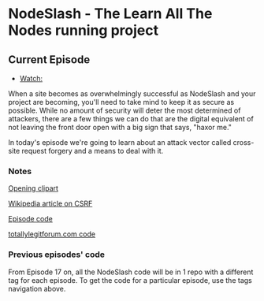 # NodeSlash - The Learn All The Nodes running project

## Current Episode

* [Watch:](http://www.learnallthenodes.com/episodes/34-anatomy-of-a-cross-site-request-forgery-attack)

When a site becomes as overwhelmingly successful as NodeSlash and your project are becoming, you'll need to take mind to keep it as secure as possible.  While no amount of security will deter the most determined of attackers, there are a few things we can do that are the digital equivalent of not leaving the front door open with a big sign that says, "haxor me."

In today's episode we're going to learn about an attack vector called cross-site request forgery and a means to deal with it.

### Notes

[Opening clipart](https://openclipart.org/image/800px/svg_to_png/181205/Predator_Hellfires.png)

[Wikipedia article on CSRF](http://en.wikipedia.org/wiki/Cross-site_request_forgery)

[Episode code](https://github.com/LearnAllTheNodes/nodeslash/tree/00034)

[totallylegitforum.com code](https://github.com/LearnAllTheNodes/csrf-demo)

### Previous episodes' code

From Episode 17 on, all the NodeSlash code will be in 1 repo with a different tag for each episode.  To get the code for a particular episode, use the tags navigation above.
